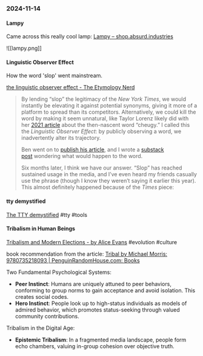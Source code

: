 ### 2024-11-14
#### Lampy 
Came across this really cool lamp: [Lampy – shop.absurd.industries](https://shop.absurd.industries/products/lampy)

![[lampy.png]]

#### Linguistic Observer Effect
How the word 'slop' went mainstream.

[the linguistic observer effect - The Etymology Nerd](https://etymology.substack.com/p/the-linguistic-observer-effect)

> By lending “slop” the legitimacy of the _New York Times_, we would instantly be elevating it against potential synonyms, giving it more of a platform to spread than its competitors. Alternatively, we could kill the word by making it seem unnatural, like Taylor Lorenz likely did with her [2021 article](https://www.nytimes.com/2021/04/29/style/cheugy.html) about the then-nascent word “cheugy.” I called this the _Linguistic Observer Effect_: by publicly observing a word, we inadvertently alter its trajectory.
> 
> Ben went on to [publish his article](https://www.nytimes.com/2024/06/11/style/ai-search-slop.html), and I wrote a [substack post](https://etymology.substack.com/p/how-to-kill-a-word) wondering what would happen to the word.
>
> Six months later, I think we have our answer. “Slop” has reached sustained usage in the media, and I’ve even heard my friends casually use the phrase (though I know they weren’t saying it earlier this year). This almost definitely happened because of the _Times_ piece:

#### tty demystified
[The TTY demystified](https://www.linusakesson.net/programming/tty/) #tty #tools

#### Tribalism in Human Beings
[Tribalism and Modern Elections - by Alice Evans](https://www.ggd.world/p/tribalism-and-modern-elections) #evolution #culture 

book recommendation from the article: [Tribal by Michael Morris: 9780735218093 | PenguinRandomHouse.com: Books](https://www.penguinrandomhouse.com/books/557404/tribal-by-michael-morris)

Two Fundamental Psychological Systems:

- **Peer Instinct**: Humans are uniquely attuned to peer behaviors, conforming to group norms to gain acceptance and avoid isolation. This creates social codes.
- **Hero Instinct**: People look up to high-status individuals as models of admired behavior, which promotes status-seeking through valued community contributions.

Tribalism in the Digital Age:
- **Epistemic Tribalism**: In a fragmented media landscape, people form echo chambers, valuing in-group cohesion over objective truth.